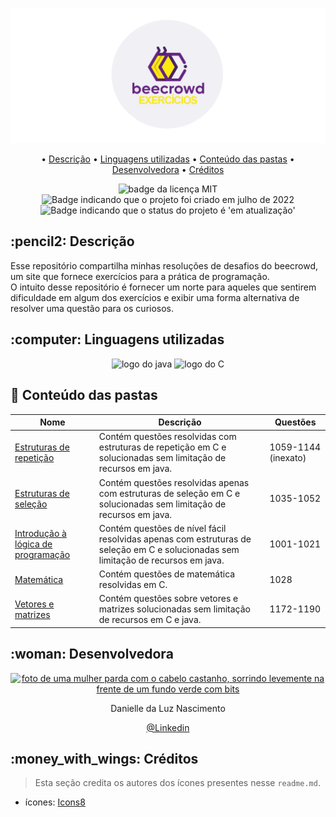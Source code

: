 ![Banner com o logo do beecrowd que se assemelha a uma abelha](Readme\logo-banner.png)

<p align="center">
• <a href="#descricao">Descrição</a>
• <a href="#linguagens">Linguagens utilizadas</a>
• <a href="#conteudo">Conteúdo das pastas</a>
• <a href="#dev">Desenvolvedora</a>
• <a href="#creditos">Créditos</a>
</p>

<p align="center">
    <img src="https://img.shields.io/github/license/Danielle-Luz/Projetos-DIO" alt="badge da licença MIT">
    <img alt="Badge indicando que o projeto foi criado em julho de 2022" src="https://img.shields.io/badge/Data%20de%20cria%C3%A7%C3%A3o-Julho%2F2022-blue">
    <img alt="Badge indicando que o status do projeto é 'em atualização'" src="https://img.shields.io/badge/Status-Em%20atualiza%C3%A7%C3%A3o-yellow">
</p>

<h2 id ="descricao">:pencil2: Descrição </h2>
Esse repositório compartilha minhas resoluções de desafios do beecrowd, um site que fornece exercícios para a prática de programação.
<br>
O intuito desse repositório é fornecer um norte para aqueles que sentirem dificuldade em algum dos exercícios e exibir uma forma alternativa de resolver uma questão para os curiosos.

<h2 id="linguagens">:computer: Linguagens utilizadas</h2>
<p align="center">
    <img src="https://img.icons8.com/color/48/000000/java-coffee-cup-logo--v1.png" alt="logo do java"/>
    <img src="https://img.icons8.com/color/48/000000/c-programming.png" alt="logo do C"/>

</p>

<h2 id="conteudo">📁 Conteúdo das pastas</h2>
<table align=center>
  <thead>
    <th>Nome</th>
    <th>Descrição</th>
    <th>Questões</th>
  </thead>
  <tbody>
    <tr>
      <td><a href="https://github.com/Danielle-Luz/Exercicios-do-beecrowd/tree/main/Estruturas%20de%20repeti%C3%A7%C3%A3o">Estruturas de repetição</a></td>
      <td>Contém questões resolvidas com estruturas de repetição em C e solucionadas sem limitação de recursos em java.</td>
      <td>1059-1144 (inexato)</td>
    </tr>
    <tr>
      <td><a href="https://github.com/Danielle-Luz/Exercicios-do-beecrowd/tree/main/Estruturas%20de%20sele%C3%A7%C3%A3o">Estruturas de seleção</a></td>
      <td>Contém questões resolvidas apenas com estruturas de seleção em C e solucionadas sem limitação de recursos em java.</td>
      <td>1035-1052</td>
    </tr>
    <tr>
      <td><a href="https://github.com/Danielle-Luz/Exercicios-do-beecrowd/tree/main/Introdu%C3%A7%C3%A3o%20%C3%A0%20l%C3%B3gica%20de%20programa%C3%A7%C3%A3o">Introdução à lógica de programação</a></td>
      <td>Contém questões de nível fácil resolvidas apenas com estruturas de seleção em C e solucionadas sem limitação de recursos em java.</td>
      <td>1001-1021</td>
    </tr>
    <tr>
      <td><a href="https://github.com/Danielle-Luz/Exercicios-do-beecrowd/tree/main/Matem%C3%A1tica">Matemática</a></td>
      <td>Contém questões de matemática resolvidas em C.</td>
      <td>1028</td>
    </tr>
    <tr>
      <td><a href="https://github.com/Danielle-Luz/Exercicios-do-beecrowd/tree/main/Vetores%20e%20matrizes">Vetores e matrizes</a></td>
      <td>Contém questões sobre vetores e matrizes solucionadas sem limitação de recursos em C e java.</td>
      <td>1172-1190</td>
    </tr>
  </tbody>
</table>


<h2 id="dev">:woman: Desenvolvedora</h2>

<p align="center">
  <a href="https://github.com/Danielle-Luz">
    <img width="120px" src="https://avatars.githubusercontent.com/u/99164019?v=4" alt="foto de uma mulher parda com o cabelo castanho, sorrindo levemente na frente de um fundo verde com bits">
  </a>
</p>

<p align="center">
Danielle da Luz Nascimento
</p>

<p align="center">
<a href="https://www.linkedin.com/in/danielle-da-luz-nascimento/">@Linkedin</a>
</p>


<h2 id="creditos">:money_with_wings: Créditos</h2>

> Esta seção credita os autores dos ícones presentes nesse ``readme.md``.

- ícones: <a target="_blank" href="https://icons8.com/">Icons8</a>